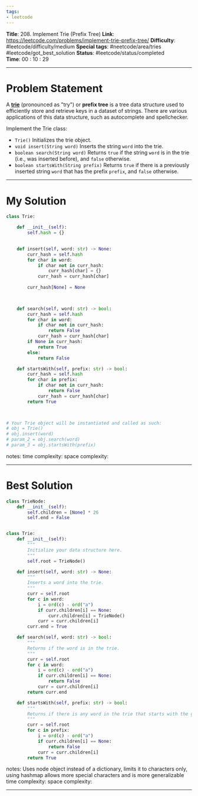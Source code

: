 ```yaml
---
tags:
- leetcode
---
```

**Title**: 208. Implement Trie (Prefix Tree)
**Link**: https://leetcode.com/problems/implement-trie-prefix-tree/
**Difficulty**: #leetcode/difficulty/medium 
**Special tags**: #neetcode/area/tries #leetcode/got_best_solution 
**Status**: #leetcode/status/completed  
**Time**: 00 : 10 : 29

---
# Problem Statement
A [**trie**](https://en.wikipedia.org/wiki/Trie) (pronounced as "try") or **prefix tree** is a tree data structure used to efficiently store and retrieve keys in a dataset of strings. There are various applications of this data structure, such as autocomplete and spellchecker.

Implement the Trie class:

-   `Trie()` Initializes the trie object.
-   `void insert(String word)` Inserts the string `word` into the trie.
-   `boolean search(String word)` Returns `true` if the string `word` is in the trie (i.e., was inserted before), and `false` otherwise.
-   `boolean startsWith(String prefix)` Returns `true` if there is a previously inserted string `word` that has the prefix `prefix`, and `false` otherwise.

---
# My Solution
```python
class Trie:

    def __init__(self):
        self.hash = {}
        

    def insert(self, word: str) -> None:
        curr_hash = self.hash
        for char in word:
            if char not in curr_hash:
                curr_hash[char] = {}
            curr_hash = curr_hash[char]
        
        curr_hash[None] = None

        

    def search(self, word: str) -> bool:
        curr_hash = self.hash
        for char in word:
            if char not in curr_hash:
                return False
            curr_hash = curr_hash[char]
        if None in curr_hash:
            return True
        else:
            return False

    def startsWith(self, prefix: str) -> bool:
        curr_hash = self.hash
        for char in prefix:
            if char not in curr_hash:
                return False
            curr_hash = curr_hash[char]
        return True
        


# Your Trie object will be instantiated and called as such:
# obj = Trie()
# obj.insert(word)
# param_2 = obj.search(word)
# param_3 = obj.startsWith(prefix)
```
notes: 
time complexity: 
space complexity: 

---
# Best Solution
```python
class TrieNode:
    def __init__(self):
        self.children = [None] * 26
        self.end = False


class Trie:
    def __init__(self):
        """
        Initialize your data structure here.
        """
        self.root = TrieNode()

    def insert(self, word: str) -> None:
        """
        Inserts a word into the trie.
        """
        curr = self.root
        for c in word:
            i = ord(c) - ord("a")
            if curr.children[i] == None:
                curr.children[i] = TrieNode()
            curr = curr.children[i]
        curr.end = True

    def search(self, word: str) -> bool:
        """
        Returns if the word is in the trie.
        """
        curr = self.root
        for c in word:
            i = ord(c) - ord("a")
            if curr.children[i] == None:
                return False
            curr = curr.children[i]
        return curr.end

    def startsWith(self, prefix: str) -> bool:
        """
        Returns if there is any word in the trie that starts with the given prefix.
        """
        curr = self.root
        for c in prefix:
            i = ord(c) - ord("a")
            if curr.children[i] == None:
                return False
            curr = curr.children[i]
        return True
```
notes: Uses node object instead of a dictionary, limits it to characters only, using hashmap allows more special characters and is more generalizable
time complexity: 
space complexity: 

---

